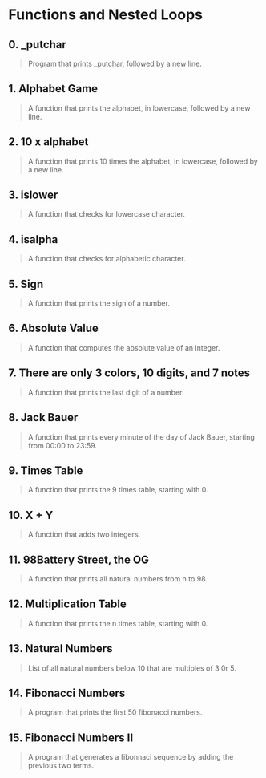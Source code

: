# **Functions and Nested Loops**

## 0. _putchar
> Program that prints _putchar, followed by a new line.

## 1. Alphabet Game
> A function that prints the alphabet, in lowercase, followed by a new line.

## 2. 10 x alphabet
> A function that prints 10 times the alphabet, in lowercase, followed by a new line.

## 3. islower
> A function that checks for lowercase character.

## 4. isalpha
> A function that checks for alphabetic character.

## 5. Sign
> A function that prints the sign of a number.

## 6. Absolute Value
> A function that computes the absolute value of an integer.

## 7. There are only 3 colors, 10 digits, and 7 notes
> A function that prints the last digit of a number.

## 8. Jack Bauer
> A function that prints every minute of the day of Jack Bauer, starting from 00:00 to 23:59.

## 9. Times Table
> A function that prints the 9 times table, starting with 0.

## 10. X + Y
> A function that adds two integers.

## 11. 98Battery Street, the OG
> A function that prints all natural numbers from n to 98.

## 12. Multiplication Table
> A function that prints the n times table, starting with 0.

## 13. Natural Numbers
> List of all natural numbers below 10 that are multiples of 3 0r 5.

## 14. Fibonacci Numbers
> A program that prints the first 50 fibonacci numbers.

## 15. Fibonacci Numbers II
> A program that generates a fibonnaci sequence by adding the previous two terms.


